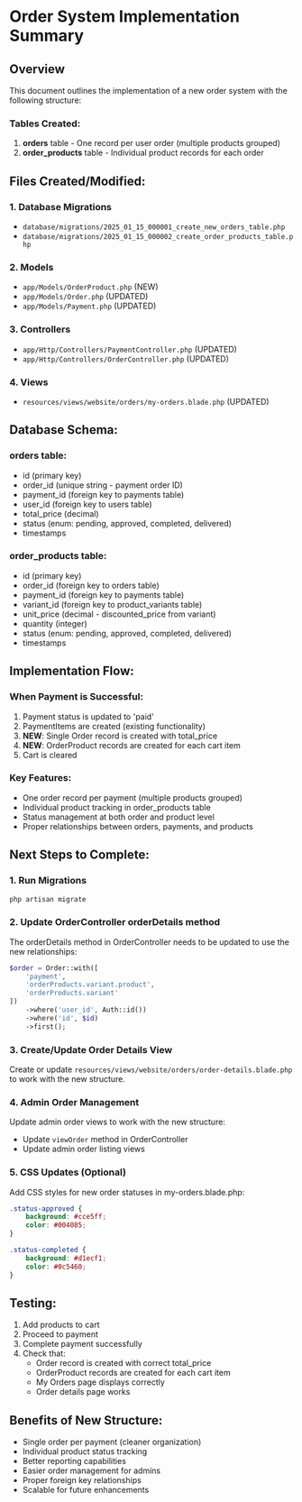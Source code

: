 # Order System Implementation Summary

## Overview
This document outlines the implementation of a new order system with the following structure:

### Tables Created:
1. **orders** table - One record per user order (multiple products grouped)
2. **order_products** table - Individual product records for each order

## Files Created/Modified:

### 1. Database Migrations
- `database/migrations/2025_01_15_000001_create_new_orders_table.php`
- `database/migrations/2025_01_15_000002_create_order_products_table.php`

### 2. Models
- `app/Models/OrderProduct.php` (NEW)
- `app/Models/Order.php` (UPDATED)
- `app/Models/Payment.php` (UPDATED)

### 3. Controllers
- `app/Http/Controllers/PaymentController.php` (UPDATED)
- `app/Http/Controllers/OrderController.php` (UPDATED)

### 4. Views
- `resources/views/website/orders/my-orders.blade.php` (UPDATED)

## Database Schema:

### orders table:
- id (primary key)
- order_id (unique string - payment order ID)
- payment_id (foreign key to payments table)
- user_id (foreign key to users table)
- total_price (decimal)
- status (enum: pending, approved, completed, delivered)
- timestamps

### order_products table:
- id (primary key)
- order_id (foreign key to orders table)
- payment_id (foreign key to payments table)
- variant_id (foreign key to product_variants table)
- unit_price (decimal - discounted_price from variant)
- quantity (integer)
- status (enum: pending, approved, completed, delivered)
- timestamps

## Implementation Flow:

### When Payment is Successful:
1. Payment status is updated to 'paid'
2. PaymentItems are created (existing functionality)
3. **NEW**: Single Order record is created with total_price
4. **NEW**: OrderProduct records are created for each cart item
5. Cart is cleared

### Key Features:
- One order record per payment (multiple products grouped)
- Individual product tracking in order_products table
- Status management at both order and product level
- Proper relationships between orders, payments, and products

## Next Steps to Complete:

### 1. Run Migrations
```bash
php artisan migrate
```

### 2. Update OrderController orderDetails method
The orderDetails method in OrderController needs to be updated to use the new relationships:

```php
$order = Order::with([
    'payment', 
    'orderProducts.variant.product',
    'orderProducts.variant'
])
    ->where('user_id', Auth::id())
    ->where('id', $id)
    ->first();
```

### 3. Create/Update Order Details View
Create or update `resources/views/website/orders/order-details.blade.php` to work with the new structure.

### 4. Admin Order Management
Update admin order views to work with the new structure:
- Update `viewOrder` method in OrderController
- Update admin order listing views

### 5. CSS Updates (Optional)
Add CSS styles for new order statuses in my-orders.blade.php:
```css
.status-approved {
    background: #cce5ff;
    color: #004085;
}

.status-completed {
    background: #d1ecf1;
    color: #0c5460;
}
```

## Testing:
1. Add products to cart
2. Proceed to payment
3. Complete payment successfully
4. Check that:
   - Order record is created with correct total_price
   - OrderProduct records are created for each cart item
   - My Orders page displays correctly
   - Order details page works

## Benefits of New Structure:
- Single order per payment (cleaner organization)
- Individual product status tracking
- Better reporting capabilities
- Easier order management for admins
- Proper foreign key relationships
- Scalable for future enhancements